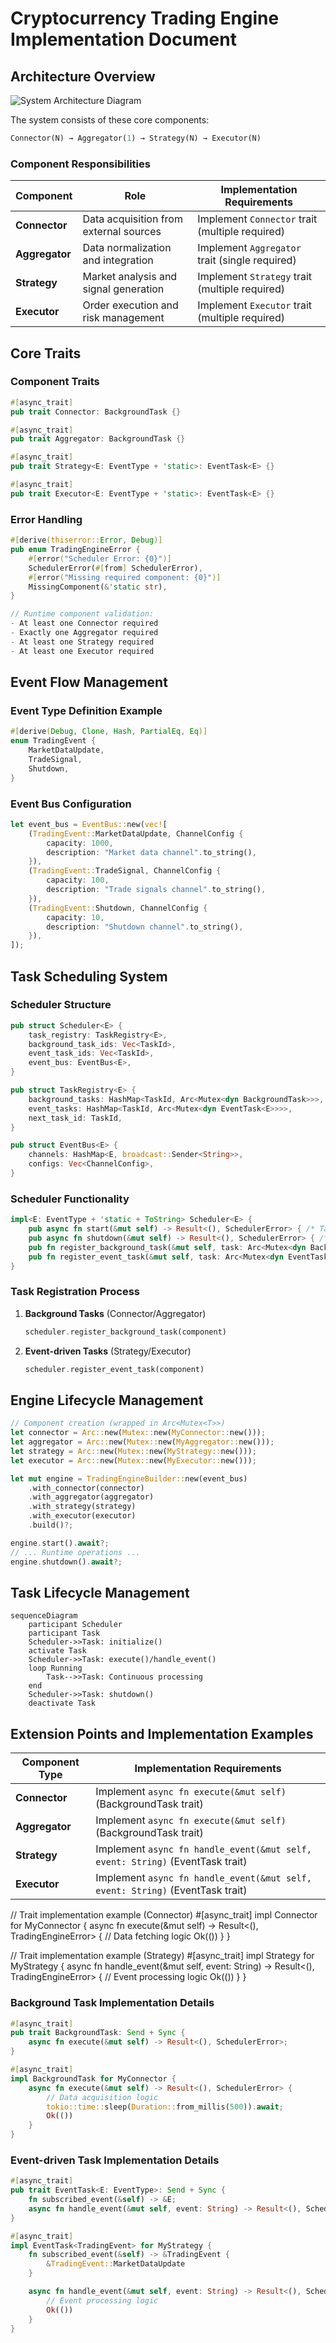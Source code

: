 # Cryptocurrency Trading Engine Implementation Document

## Architecture Overview

![System Architecture Diagram](https://via.placeholder.com/800x400.png?text=Architecture+Diagram)

The system consists of these core components:

```rust
Connector(N) → Aggregator(1) → Strategy(N) → Executor(N)
```

### Component Responsibilities

| Component       | Role                              | Implementation Requirements     |
|-----------------|-----------------------------------|----------------------------------|
| **Connector**   | Data acquisition from external sources | Implement `Connector` trait (multiple required) |
| **Aggregator**  | Data normalization and integration | Implement `Aggregator` trait (single required) |
| **Strategy**    | Market analysis and signal generation | Implement `Strategy` trait (multiple required) |
| **Executor**    | Order execution and risk management | Implement `Executor` trait (multiple required) |

## Core Traits

### Component Traits

```rust
#[async_trait]
pub trait Connector: BackgroundTask {}

#[async_trait]
pub trait Aggregator: BackgroundTask {}

#[async_trait]
pub trait Strategy<E: EventType + 'static>: EventTask<E> {}

#[async_trait]
pub trait Executor<E: EventType + 'static>: EventTask<E> {}
```

### Error Handling

```rust
#[derive(thiserror::Error, Debug)]
pub enum TradingEngineError {
    #[error("Scheduler Error: {0}")]
    SchedulerError(#[from] SchedulerError),
    #[error("Missing required component: {0}")]
    MissingComponent(&'static str),
}

// Runtime component validation:
- At least one Connector required
- Exactly one Aggregator required
- At least one Strategy required  
- At least one Executor required
```

## Event Flow Management

### Event Type Definition Example

```rust
#[derive(Debug, Clone, Hash, PartialEq, Eq)]
enum TradingEvent {
    MarketDataUpdate,
    TradeSignal,
    Shutdown,
}
```

### Event Bus Configuration

```rust
let event_bus = EventBus::new(vec![
    (TradingEvent::MarketDataUpdate, ChannelConfig {
        capacity: 1000,
        description: "Market data channel".to_string(),
    }),
    (TradingEvent::TradeSignal, ChannelConfig {
        capacity: 100,
        description: "Trade signals channel".to_string(),
    }),
    (TradingEvent::Shutdown, ChannelConfig {
        capacity: 10,
        description: "Shutdown channel".to_string(),
    }),
]);
```

## Task Scheduling System

### Scheduler Structure
```rust
pub struct Scheduler<E> {
    task_registry: TaskRegistry<E>,
    background_task_ids: Vec<TaskId>,
    event_task_ids: Vec<TaskId>,
    event_bus: EventBus<E>,
}

pub struct TaskRegistry<E> {
    background_tasks: HashMap<TaskId, Arc<Mutex<dyn BackgroundTask>>>,
    event_tasks: HashMap<TaskId, Arc<Mutex<dyn EventTask<E>>>>,
    next_task_id: TaskId,
}

pub struct EventBus<E> {
    channels: HashMap<E, broadcast::Sender<String>>,
    configs: Vec<ChannelConfig>,
}
```

### Scheduler Functionality
```rust
impl<E: EventType + 'static + ToString> Scheduler<E> {
    pub async fn start(&mut self) -> Result<(), SchedulerError> { /* Task startup logic */ }
    pub async fn shutdown(&mut self) -> Result<(), SchedulerError> { /* Task shutdown logic */ }
    pub fn register_background_task(&mut self, task: Arc<Mutex<dyn BackgroundTask>>) -> TaskId { /* Task registration */ }
    pub fn register_event_task(&mut self, task: Arc<Mutex<dyn EventTask<E>>>) -> TaskId { /* Event task registration */ }
}
```

### Task Registration Process

1. **Background Tasks** (Connector/Aggregator)
   ```rust
   scheduler.register_background_task(component)
   ```

2. **Event-driven Tasks** (Strategy/Executor)
   ```rust
   scheduler.register_event_task(component)
   ```

## Engine Lifecycle Management

```rust
// Component creation (wrapped in Arc<Mutex<T>>)
let connector = Arc::new(Mutex::new(MyConnector::new()));
let aggregator = Arc::new(Mutex::new(MyAggregator::new()));
let strategy = Arc::new(Mutex::new(MyStrategy::new()));
let executor = Arc::new(Mutex::new(MyExecutor::new()));

let mut engine = TradingEngineBuilder::new(event_bus)
    .with_connector(connector)
    .with_aggregator(aggregator)
    .with_strategy(strategy)
    .with_executor(executor)
    .build()?;

engine.start().await?;
// ... Runtime operations ...
engine.shutdown().await?;
```

## Task Lifecycle Management

```mermaid
sequenceDiagram
    participant Scheduler
    participant Task
    Scheduler->>Task: initialize()
    activate Task
    Scheduler->>Task: execute()/handle_event()
    loop Running
        Task-->>Task: Continuous processing
    end
    Scheduler->>Task: shutdown()
    deactivate Task
```

## Extension Points and Implementation Examples

| Component Type | Implementation Requirements          |
|----------------|---------------------------------------|
| **Connector**  | Implement `async fn execute(&mut self)` (BackgroundTask trait) |
| **Aggregator** | Implement `async fn execute(&mut self)` (BackgroundTask trait) |
| **Strategy**   | Implement `async fn handle_event(&mut self, event: String)` (EventTask trait) |
| **Executor**   | Implement `async fn handle_event(&mut self, event: String)` (EventTask trait) |

// Trait implementation example (Connector)
#[async_trait]
impl Connector for MyConnector {
    async fn execute(&mut self) -> Result<(), TradingEngineError> {
        // Data fetching logic
        Ok(())
    }
}

// Trait implementation example (Strategy)
#[async_trait]
impl Strategy<TradingEvent> for MyStrategy {
    async fn handle_event(&mut self, event: String) -> Result<(), TradingEngineError> {
        // Event processing logic
        Ok(())
    }
}

### Background Task Implementation Details
```rust
#[async_trait]
pub trait BackgroundTask: Send + Sync {
    async fn execute(&mut self) -> Result<(), SchedulerError>;
}

#[async_trait]
impl BackgroundTask for MyConnector {
    async fn execute(&mut self) -> Result<(), SchedulerError> {
        // Data acquisition logic
        tokio::time::sleep(Duration::from_millis(500)).await;
        Ok(())
    }
}
```

### Event-driven Task Implementation Details
```rust
#[async_trait]
pub trait EventTask<E: EventType>: Send + Sync {
    fn subscribed_event(&self) -> &E;
    async fn handle_event(&mut self, event: String) -> Result<(), SchedulerError>;
}

#[async_trait]
impl EventTask<TradingEvent> for MyStrategy {
    fn subscribed_event(&self) -> &TradingEvent {
        &TradingEvent::MarketDataUpdate
    }

    async fn handle_event(&mut self, event: String) -> Result<(), SchedulerError> {
        // Event processing logic
        Ok(())
    }
}
```
